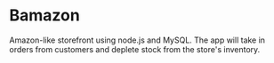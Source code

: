 # Bamazon
Amazon-like storefront using node.js and MySQL. The app will take in orders from customers and deplete stock from the store's inventory.
